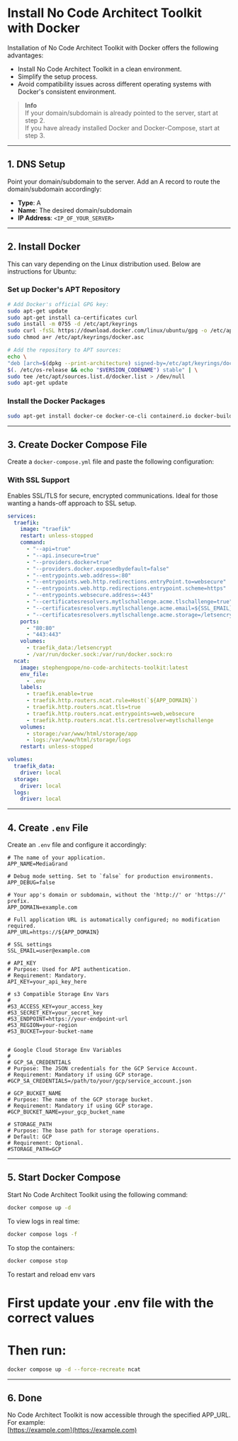 # Install No Code Architect Toolkit with Docker

Installation of No Code Architect Toolkit with Docker offers the following advantages:
- Install No Code Architect Toolkit in a clean environment.
- Simplify the setup process.
- Avoid compatibility issues across different operating systems with Docker's consistent environment.

> **Info**  
> If your domain/subdomain is already pointed to the server, start at step 2.  
> If you have already installed Docker and Docker-Compose, start at step 3.

---

## 1. DNS Setup

Point your domain/subdomain to the server. Add an A record to route the domain/subdomain accordingly:

- **Type**: A  
- **Name**: The desired domain/subdomain  
- **IP Address**: `<IP_OF_YOUR_SERVER>`  

---

## 2. Install Docker

This can vary depending on the Linux distribution used. Below are instructions for Ubuntu:

### Set up Docker's APT Repository

```bash
# Add Docker's official GPG key:
sudo apt-get update
sudo apt-get install ca-certificates curl
sudo install -m 0755 -d /etc/apt/keyrings
sudo curl -fsSL https://download.docker.com/linux/ubuntu/gpg -o /etc/apt/keyrings/docker.asc
sudo chmod a+r /etc/apt/keyrings/docker.asc

# Add the repository to APT sources:
echo \
"deb [arch=$(dpkg --print-architecture) signed-by=/etc/apt/keyrings/docker.asc] https://download.docker.com/linux/ubuntu \
$(. /etc/os-release && echo "$VERSION_CODENAME") stable" | \
sudo tee /etc/apt/sources.list.d/docker.list > /dev/null
sudo apt-get update
```

### Install the Docker Packages

```bash
sudo apt-get install docker-ce docker-ce-cli containerd.io docker-buildx-plugin docker-compose-plugin
```

---

## 3. Create Docker Compose File

Create a `docker-compose.yml` file and paste the following configuration:

### With SSL Support
Enables SSL/TLS for secure, encrypted communications. Ideal for those wanting a hands-off approach to SSL setup.

```yaml
services:
  traefik:
    image: "traefik"
    restart: unless-stopped
    command:
      - "--api=true"
      - "--api.insecure=true"
      - "--providers.docker=true"
      - "--providers.docker.exposedbydefault=false"
      - "--entrypoints.web.address=:80"
      - "--entrypoints.web.http.redirections.entryPoint.to=websecure"
      - "--entrypoints.web.http.redirections.entrypoint.scheme=https"
      - "--entrypoints.websecure.address=:443"
      - "--certificatesresolvers.mytlschallenge.acme.tlschallenge=true"
      - "--certificatesresolvers.mytlschallenge.acme.email=${SSL_EMAIL}"
      - "--certificatesresolvers.mytlschallenge.acme.storage=/letsencrypt/acme.json"
    ports:
      - "80:80"
      - "443:443"
    volumes:
      - traefik_data:/letsencrypt
      - /var/run/docker.sock:/var/run/docker.sock:ro
  ncat:
    image: stephengpope/no-code-architects-toolkit:latest
    env_file:
      - .env
    labels:
      - traefik.enable=true
      - traefik.http.routers.ncat.rule=Host(`${APP_DOMAIN}`)
      - traefik.http.routers.ncat.tls=true
      - traefik.http.routers.ncat.entrypoints=web,websecure
      - traefik.http.routers.ncat.tls.certresolver=mytlschallenge
    volumes:
      - storage:/var/www/html/storage/app
      - logs:/var/www/html/storage/logs
    restart: unless-stopped

volumes:
  traefik_data:
    driver: local
  storage:
    driver: local
  logs:
    driver: local
```

---

## 4. Create `.env` File

Create an `.env` file and configure it accordingly:

```env
# The name of your application.
APP_NAME=MediaGrand

# Debug mode setting. Set to `false` for production environments.
APP_DEBUG=false

# Your app's domain or subdomain, without the 'http://' or 'https://' prefix.
APP_DOMAIN=example.com

# Full application URL is automatically configured; no modification required.
APP_URL=https://${APP_DOMAIN}

# SSL settings
SSL_EMAIL=user@example.com

# API_KEY
# Purpose: Used for API authentication.
# Requirement: Mandatory.
API_KEY=your_api_key_here

# s3 Compatible Storage Env Vars
#
#S3_ACCESS_KEY=your_access_key
#S3_SECRET_KEY=your_secret_key
#S3_ENDPOINT=https://your-endpoint-url
#S3_REGION=your-region
#S3_BUCKET=your-bucket-name


# Google Cloud Storage Env Variables
#
# GCP_SA_CREDENTIALS
# Purpose: The JSON credentials for the GCP Service Account.
# Requirement: Mandatory if using GCP storage.
#GCP_SA_CREDENTIALS=/path/to/your/gcp/service_account.json

# GCP_BUCKET_NAME
# Purpose: The name of the GCP storage bucket.
# Requirement: Mandatory if using GCP storage.
#GCP_BUCKET_NAME=your_gcp_bucket_name

# STORAGE_PATH
# Purpose: The base path for storage operations.
# Default: GCP
# Requirement: Optional.
#STORAGE_PATH=GCP

```

---

## 5. Start Docker Compose

Start No Code Architect Toolkit  using the following command:

```bash
docker compose up -d
```

To view logs in real time:

```bash
docker compose logs -f
```

To stop the containers:

```bash
docker compose stop
```

To restart and reload env vars

# First update your .env file with the correct values
# Then run:

```bash
docker compose up -d --force-recreate ncat
```

---

## 6. Done

No Code Architect Toolkit is now accessible through the specified APP_URL. For example:  
[https://example.com](https://example.com)
